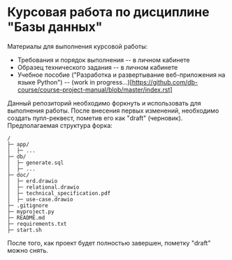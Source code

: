 # Курсовая работа по дисциплине "Базы данных"

Материалы для выполнения курсовой работы:

* Требования и порядок выполнения -- в личном кабинете
* Образец технического задания -- в личном кабинете
* Учебное пособие ("Разработка и развертывание веб-приложения на языке Python") -- (work in progress...)[https://github.com/db-course/course-project-manual/blob/master/index.rst]

Данный репозиторий необходимо форкнуть и использовать для выполнения работы. После внесения первых изменений, необходимо создать пулл-реквест, пометив его как "draft" (черновик). Предполагаемая структура форка:

    /
    ├─ app/
    │  ├─ ...
    ├─ db/
    │  ├─ generate.sql
    │  ├─ ...    
    ├─ doc/
    │  ├─ erd.drawio
    │  ├─ relational.drawio
    │  ├─ technical_specification.pdf
    │  ├─ use-case.drawio
    ├─ .gitignore
    ├─ myproject.py
    ├─ README.md
    ├─ requirements.txt
    ├─ start.sh

После того, как проект будет полностью завершен, пометку "draft" можно снять.